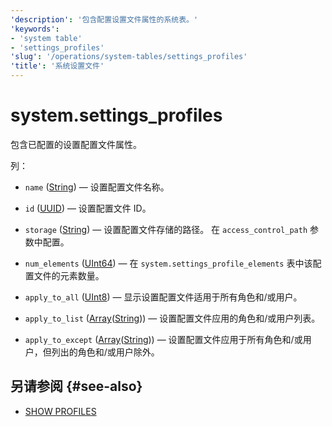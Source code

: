 ```yaml
---
'description': '包含配置设置文件属性的系统表。'
'keywords':
- 'system table'
- 'settings_profiles'
'slug': '/operations/system-tables/settings_profiles'
'title': '系统设置文件'
---
```





# system.settings_profiles

包含已配置的设置配置文件属性。

列：
- `name` ([String](../../sql-reference/data-types/string.md)) — 设置配置文件名称。

- `id` ([UUID](../../sql-reference/data-types/uuid.md)) — 设置配置文件 ID。

- `storage` ([String](../../sql-reference/data-types/string.md)) — 设置配置文件存储的路径。 在 `access_control_path` 参数中配置。

- `num_elements` ([UInt64](../../sql-reference/data-types/int-uint.md)) — 在 `system.settings_profile_elements` 表中该配置文件的元素数量。

- `apply_to_all` ([UInt8](/sql-reference/data-types/int-uint#integer-ranges)) — 显示设置配置文件适用于所有角色和/或用户。

- `apply_to_list` ([Array](../../sql-reference/data-types/array.md)([String](../../sql-reference/data-types/string.md))) — 设置配置文件应用的角色和/或用户列表。

- `apply_to_except` ([Array](../../sql-reference/data-types/array.md)([String](../../sql-reference/data-types/string.md))) — 设置配置文件应用于所有角色和/或用户，但列出的角色和/或用户除外。

## 另请参阅 {#see-also}

- [SHOW PROFILES](/sql-reference/statements/show#show-profiles)
